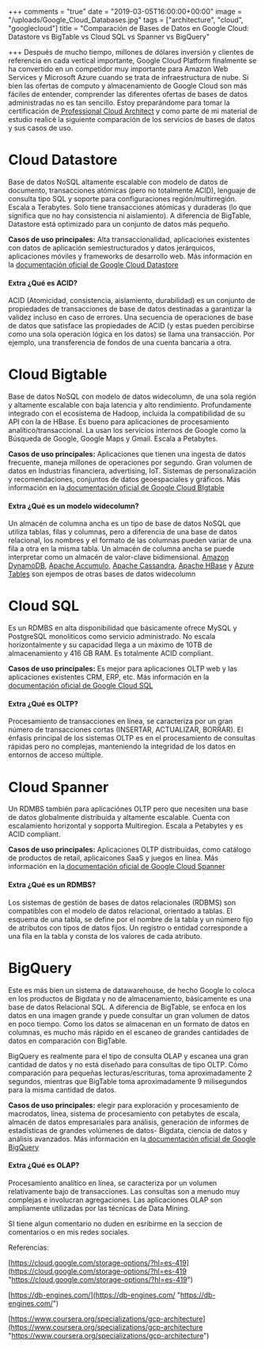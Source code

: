 +++
comments = "true"
date = "2019-03-05T16:00:00+00:00"
image = "/uploads/Google_Cloud_Databases.jpg"
tags = ["architecture", "cloud", "googlecloud"]
title = "Comparación de Bases de Datos en Google Cloud: Datastore vs BigTable vs Cloud SQL vs Spanner vs BigQuery"

+++
Después de mucho tiempo, millones de dólares  inversión y clientes de referencia en cada vertical importante, Google Cloud Platform finalmente se ha convertido en un competidor muy importante para Amazon Web Services y Microsoft Azure cuando se trata de infraestructura de nube.  Si bien las ofertas de computo y almacenamiento de Google Cloud son más fáciles de entender, comprender las diferentes ofertas de bases de datos administradas no es tan sencillo. Estoy preparándome para  tomar la certificación de[ Professional Cloud Architect](https://cloud.google.com/certification/cloud-architect) y como parte de mi material de estudio realicé la siguiente comparación de los servicios de bases de datos y sus casos de uso.

# **Cloud Datastore**

Base de datos NoSQL altamente escalable con modelo de datos de documento, transacciones atómicas (pero no totalmente ACID), lenguaje de consulta tipo SQL y soporte para configuraciones  región/multirregión. Escala a Terabytes. Solo tiene transacciones atómicas y duraderas (lo que significa que no hay consistencia ni aislamiento). A diferencia de BigTable, Datastore está optimizado para un conjunto de datos más pequeño.

**Casos de uso principales:**  Alta transaccionalidad,  aplicaciones existentes con datos de aplicación semiestructurados y datos jerárquicos, aplicaciones móviles y frameworks de desarrollo web. Más información en la [documentación oficial de Google Cloud Datastore](https://cloud.google.com/datastore/)

#### Extra ¿Qué es ACID?

ACID (Atomicidad, consistencia, aislamiento, durabilidad) es un conjunto de propiedades de transacciones de base de datos destinadas a garantizar la validez incluso en caso de errores. Una secuencia de operaciones de base de datos que satisface las propiedades de ACID (y estas pueden percibirse como una sola operación lógica en los datos) se llama una transacción. Por ejemplo, una transferencia de fondos de una cuenta bancaria a otra.

# **Cloud Bigtable**

Base de datos NoSQL con modelo de datos widecolumn, de una sola región y altamente escalable con baja latencia y alto rendimiento. Profundamente integrado con el ecosistema de Hadoop, incluida la compatibilidad de su API con la de HBase. Es bueno para aplicaciones de procesamiento analítico/transaccional. La usan los servicios internos de Google como la Búsqueda de Google, Google Maps y Gmail. Escala a Petabytes.

**Casos de uso principales:** Aplicaciones que tienen una ingesta de datos frecuente, maneja  millones de operaciones por segundo. Gran volumen de datos en Industrias financiera, advertising, IoT. Sistemas de personalización y recomendaciones,  conjuntos de datos geoespaciales y gráficos. Más información en la[ documentación oficial de Google Cloud BIgtable](https://cloud.google.com/bigtable/)

#### Extra ¿Qué es un modelo widecolumn?

Un almacén de columna ancha es un tipo de base de datos NoSQL que utiliza tablas, filas y columnas, pero a diferencia de una base de datos relacional, los nombres y el formato de las columnas pueden variar de una fila a otra en la misma tabla. Un almacén de columna ancha se puede interpretar como un almacén de valor-clave bidimensional. [Amazon DynamoDB](https://en.wikipedia.org/wiki/Amazon_DynamoDB "Amazon DynamoDB"), [Apache Accumulo](https://en.wikipedia.org/wiki/Apache_Accumulo "Apache Accumulo"), [Apache Cassandra](https://en.wikipedia.org/wiki/Apache_Cassandra "Apache Cassandra"), [Apache HBase](https://en.wikipedia.org/wiki/Apache_HBase "Apache HBase") y [Azure Tables](https://en.wikipedia.org/wiki/Microsoft_Azure#Storage_services "Microsoft Azure") son ejempos de otras bases de datos widecolumn

# **Cloud SQL**

Es un RDMBS en alta disponibilidad que básicamente ofrece MySQL y PostgreSQL monoliticos como servicio administrado. No escala horizontalmente y  su capacidad llega a un máximo de 10TB de almacenamiento y 416 GB RAM. Es totalmente ACID compliant.

**Casos de uso principales:** Es mejor para aplicaciones OLTP web y las aplicaciones existentes CRM, ERP, etc. Más información en la[ documentación oficial de Google Cloud SQL](https://cloud.google.com/sql/)

#### Extra ¿Qué es OLTP?

Procesamiento de transacciones en línea, se caracteriza por un gran número de transacciones cortas  (INSERTAR, ACTUALIZAR, BORRAR). El énfasis principal de los sistemas OLTP es en el procesamiento de consultas  rápidas pero no complejas, manteniendo la integridad de los datos en entornos de acceso múltiple.

# **Cloud Spanner**

Un RDMBS también para aplicaciónes OLTP pero que necesiten una base de datos globalmente distribuida y altamente escalable. Cuenta con escalamiento horizontal y sopporta Multiregion. Escala a Petabytes y es ACID compliant.

**Casos de uso principales:** Aplicaciones OLTP distribuidas, como  catálogo de productos de retail, aplicaicones  SaaS y  juegos en línea. Más información en la[ documentación oficial de Google Cloud Spanner](https://cloud.google.com/spanner/)

#### Extra ¿Qué es un RDMBS?

Los sistemas de gestión de bases de datos relacionales (RDBMS) son compatibles con el modelo de datos relacional, orientado a tablas. El esquema de una tabla, se define por el nombre de la tabla y un número fijo de atributos con tipos de datos fijos. Un registro o entidad corresponde a una fila en la tabla y consta de los valores de cada atributo.

# **BigQuery**

Este es más bien un sistema de datawarehouse, de hecho Google lo coloca en los productos de Bigdata y no de almacenamiento, básicamente es una base de datos Relacional SQL. A diferencia de BigTable, se enfoca en los datos en una imagen grande y puede consultar un gran volumen de datos en poco tiempo. Como los datos se almacenan en un formato de datos en columnas, es mucho más rápido en el escaneo de grandes cantidades de datos en comparación con BigTable.

BigQuery es realmente para el tipo de consulta OLAP y escanea una gran cantidad de datos y no está diseñado para consultas de tipo OLTP.  Cómo comparación para pequeñas lecturas/escrituras, toma aproximadamente 2 segundos, mientras que BigTable toma aproximadamente 9 milisegundos para la misma cantidad de datos.

**Casos de uso principales:** elegir para exploración y procesamiento de macrodatos, línea, sistema de procesamiento con petabytes de escala, almacén de datos empresariales para análisis,  generación de informes de estadísticas de grandes volúmenes de datos- Bigdata, ciencia de datos y análisis avanzados. Más información en la[ documentación oficial de Google BigQuery](https://cloud.google.com/bigquery)

#### Extra ¿Qué es OLAP?

Procesamiento analítico en línea, se caracteriza por un volumen relativamente bajo de transacciones. Las consultas son a menudo muy complejas e involucran agregaciones. Las aplicaciones OLAP son ampliamente utilizadas por las técnicas de Data Mining.

SI tiene algun comentario no duden en esribirme en la seccion de comentarios o en mis redes sociales. 

Referencias:

[https://cloud.google.com/storage-options/?hl=es-419](https://cloud.google.com/storage-options/?hl=es-419 "https://cloud.google.com/storage-options/?hl=es-419")

[https://db-engines.com/](https://db-engines.com/ "https://db-engines.com/")

[https://www.coursera.org/specializations/gcp-architecture](https://www.coursera.org/specializations/gcp-architecture "https://www.coursera.org/specializations/gcp-architecture")
